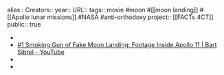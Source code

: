 alias::
Creators::
year::
URL:: 
tags:: movie #moon #[[moon landing]] #[[Apollo lunar missions]] #NASA #anti-orthodoxy 
project:: [[FACTs 4CT]]  
public:: true

-
- [#1 Smoking Gun of Fake Moon Landing: Footage Inside Apollo 11 | Bart Sibrel - YouTube](https://www.youtube.com/watch?v=vS5kWoQzymU)
-
-